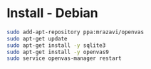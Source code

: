 # Install - Debian

```bash
sudo add-apt-repository ppa:mrazavi/openvas
sudo apt-get update
sudo apt-get install -y sqlite3
sudo apt-get install -y openvas9
sudo service openvas-manager restart
```
